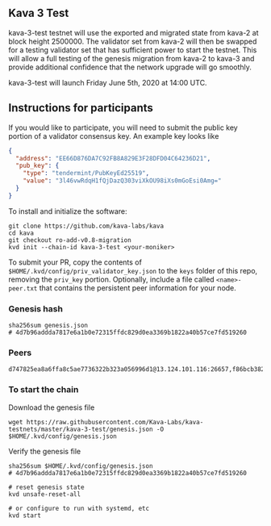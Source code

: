 ## Kava 3 Test

kava-3-test testnet will use the exported and migrated state from kava-2 at block height 2500000. The validator set from kava-2 will then be swapped for a testing validator set that has sufficient power to start the testnet. This will allow a full testing of the genesis migration from kava-2 to kava-3 and provide additional confidence that the network upgrade will go smoothly.

kava-3-test will launch Friday June 5th, 2020 at 14:00 UTC.

## Instructions for participants

If you would like to participate, you will need to submit the public key portion of a validator consensus key. An example key looks like

```json
{
  "address": "EE66D876DA7C92FB8A829E3F28DFD04C64236D21",
  "pub_key": {
    "type": "tendermint/PubKeyEd25519",
    "value": "3l46vwRdqH1fQjDazQ303viXkOU98iXs0mGoEsi0Amg="
  }
}
```

To install and initialize the software:

```
git clone https://github.com/kava-labs/kava
cd kava
git checkout ro-add-v0.8-migration
kvd init --chain-id kava-3-test <your-moniker>
```

To submit your PR, copy the contents of `$HOME/.kvd/config/priv_validator_key.json` to the `keys` folder of this repo, removing the `priv_key` portion. Optionally, include a file called `<name>-peer.txt` that contains the persistent peer information for your node.


### Genesis hash

```
sha256sum genesis.json
# 4d7b96addda7817e6a1b0e72315ffdc829d0ea3369b1822a40b57ce7fd519260
```

### Peers

```
d747825ea8a6ffa8c5ae7736322b323a056996d1@13.124.101.116:26657,f86bcb3827822a8b74afff4830c28e2224c527ad@3.218.154.47:26656,1c145d916ab95e946bd550c34ca2a5e596e592c8@37.221.195.2:26656,2a9d4bfebd3612de833be2e7438f4fc1710b5d3c@52.74.38.107:26656,590ed10458fe5db9640ac4d4be4207b8df90c064@34.231.247.21:26656
```

### To start the chain

Download the genesis file

```
wget https://raw.githubusercontent.com/Kava-Labs/kava-testnets/master/kava-3-test/genesis.json -O $HOME/.kvd/config/genesis.json
```

Verify the genesis file

```
sha256sum $HOME/.kvd/config/genesis.json
# 4d7b96addda7817e6a1b0e72315ffdc829d0ea3369b1822a40b57ce7fd519260
```

```
# reset genesis state
kvd unsafe-reset-all
```

```
# or configure to run with systemd, etc
kvd start
```
